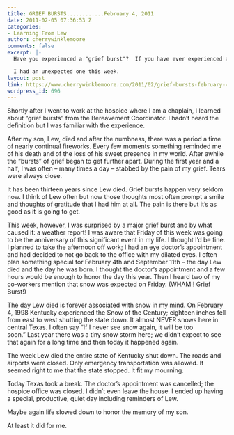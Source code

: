```yaml
---
title: GRIEF BURSTS............February 4, 2011
date: 2011-02-05 07:36:53 Z
categories:
- Learning From Lew
author: cherrywinklemoore
comments: false
excerpt: |-
  Have you experienced a "grief burst"?  If you have ever experienced a significant loss, you probably have.

  I had an unexpected one this week.
layout: post
link: https://www.cherrywinklemoore.com/2011/02/grief-bursts-february-4-2011/
wordpress_id: 696
---
```


Shortly after I went to work at the hospice where I am a chaplain, I learned about “grief bursts” from the Bereavement Coordinator. I hadn’t heard the definition but I was familiar with the experience.

After my son, Lew, died and after the numbness, there was a period a time of nearly continual fireworks. Every few moments something reminded me of his death and of the loss of his sweet presence in my world. After awhile the “bursts” of grief began to get further apart. During the first year and a half, I was often – many times a day – stabbed by the pain of my grief. Tears were always close.

It has been thirteen years since Lew died. Grief bursts happen very seldom now. I think of Lew often but now those thoughts most often prompt a smile and thoughts of gratitude that I had him at all. The pain is there but it’s as good as it is going to get.

This week, however, I was surprised by a major grief burst and by what caused it: a weather report! I was aware that Friday of this week was going to be the anniversary of this significant event in my life. I thought I’d be fine. I planned to take the afternoon off work; I had an eye doctor’s appointment and had decided to not go back to the office with my dilated eyes. I often plan something special for February 4th and September 11th – the day Lew died and the day he was born. I thought the doctor’s appointment and a few hours would be enough to honor the day this year. Then I heard two of my co-workers mention that snow was expected on Friday. (WHAM!! Grief Burst!)

The day Lew died is forever associated with snow in my mind. On February 4, 1998 Kentucky experienced the Snow of the Century; eighteen inches fell from east to west shutting the state down. It almost NEVER snows here in central Texas. I often say “If I never see snow again, it will be too soon.” Last year there was a tiny snow storm here; we didn’t expect to see that again for a long time and then today it happened again.

The week Lew died the entire state of Kentucky shut down. The roads and airports were closed. Only emergency transportation was allowed. It seemed right to me that the state stopped. It fit my mourning.

Today Texas took a break. The doctor’s appointment was cancelled; the hospice office was closed. I didn’t even leave the house. I ended up having a special, productive, quiet day including reminders of Lew.

Maybe again life slowed down to honor the memory of my son.

At least it did for me.
